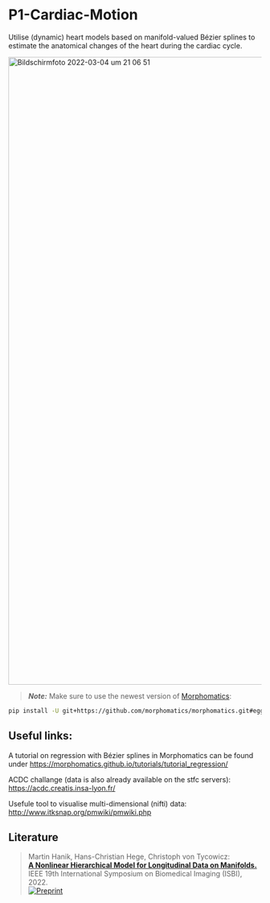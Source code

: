 # P1-Cardiac-Motion
Utilise (dynamic) heart models based on manifold-valued Bézier splines to estimate the anatomical changes of the heart during the cardiac cycle.

<img width="1248" alt="Bildschirmfoto 2022-03-04 um 21 06 51" src="https://user-images.githubusercontent.com/17784338/156834100-9cf8d877-fa4a-40c3-bd7d-78f1f53d919b.png">

> **_Note:_** Make sure to use the newest version of [Morphomatics](https://morphomatics.github.io):
```bash
pip install -U git+https://github.com/morphomatics/morphomatics.git#egg=morphomatics
```

## Useful links:

A tutorial on regression with Bézier splines in Morphomatics can be found under https://morphomatics.github.io/tutorials/tutorial_regression/

ACDC challange (data is also already available on the stfc servers): https://acdc.creatis.insa-lyon.fr/

Usefule tool to visualise multi-dimensional (nifti) data: http://www.itksnap.org/pmwiki/pmwiki.php

## Literature

> Martin Hanik, Hans-Christian Hege, Christoph von Tycowicz:  
> **[A Nonlinear Hierarchical Model for Longitudinal Data on Manifolds.](http://arxiv.org/pdf/2202.01180)**  
> IEEE 19th International Symposium on Biomedical Imaging (ISBI), 2022.</br>
> [![Preprint](https://img.shields.io/badge/arXiv-2202.01180-red)](http://arxiv.org/abs/2202.01180)
